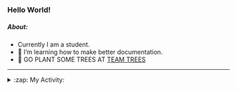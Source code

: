 ### Hello World!

##### About:
- Currently I am a student.
- 🌱 I’m learning how to make better documentation.
- 🌱 GO PLANT SOME TREES AT [TEAM TREES](https://teamtrees.org/)

---
<details>
  <summary>:zap: My Activity:</summary>
  
<!--START_SECTION:waka-->
![Code Time](http://img.shields.io/badge/Code%20Time-1%2C159%20hrs%2016%20mins-blue)

**I'm a Night 🦉** 

```text
🌞 Morning                1748 commits        ██░░░░░░░░░░░░░░░░░░░░░░░   09.84 % 
🌆 Daytime                6129 commits        █████████░░░░░░░░░░░░░░░░   34.52 % 
🌃 Evening                5057 commits        ███████░░░░░░░░░░░░░░░░░░   28.48 % 
🌙 Night                  4822 commits        ███████░░░░░░░░░░░░░░░░░░   27.16 % 
```
📅 **I'm Most Productive on Wednesday** 

```text
Monday                   2551 commits        ████░░░░░░░░░░░░░░░░░░░░░   14.37 % 
Tuesday                  2396 commits        ███░░░░░░░░░░░░░░░░░░░░░░   13.49 % 
Wednesday                4147 commits        ██████░░░░░░░░░░░░░░░░░░░   23.36 % 
Thursday                 2242 commits        ███░░░░░░░░░░░░░░░░░░░░░░   12.63 % 
Friday                   1825 commits        ███░░░░░░░░░░░░░░░░░░░░░░   10.28 % 
Saturday                 1565 commits        ██░░░░░░░░░░░░░░░░░░░░░░░   08.81 % 
Sunday                   3030 commits        ████░░░░░░░░░░░░░░░░░░░░░   17.06 % 
```


📊 **This Week I Spent My Time On** 

```text
🔥 Editors: 
IntelliJ                 1 hr 29 mins        █████████████████████████   98.92 % 
VS Code                  0 secs              ░░░░░░░░░░░░░░░░░░░░░░░░░   01.08 % 

🐱‍💻 Projects: 
intro                    1 hr 29 mins        █████████████████████████   98.92 % 
praise                   0 secs              ░░░░░░░░░░░░░░░░░░░░░░░░░   00.88 % 
giveth-dapps-v2          0 secs              ░░░░░░░░░░░░░░░░░░░░░░░░░   00.20 % 
```


 Last Updated on 16/08/2023 06:09:54 UTC
<!--END_SECTION:waka-->
</details>
